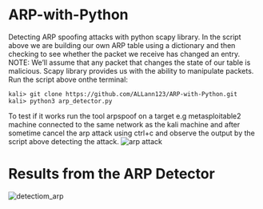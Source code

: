 # ARP-with-Python
Detecting ARP spoofing attacks with python scapy library.
In the script above we are building our own ARP table using a dictionary and then
checking to see whether the packet we receive has changed an entry. 
NOTE: We’ll assume that any packet that changes the state of our table is malicious.
Scapy library provides us with the ability to manipulate packets.
Run the script above onthe terminal:

    kali> git clone https://github.com/ALLann123/ARP-with-Python.git
    kali> python3 arp_detector.py

To test if it works run the tool arpspoof on a target e.g metasploitable2 machine connected to the same network as the kali machine and after sometime cancel the arp attack using ctrl+c and observe the output by the script above detecting the attack.
![arp attack](https://github.com/user-attachments/assets/c01c8f47-04b8-4aaf-a4b4-ef13e113a7bb)
# Results from the ARP Detector
![detectiom_arp](https://github.com/user-attachments/assets/ea960050-ef2d-4f13-90b1-a119575bb8ba)





